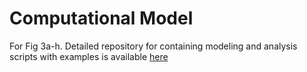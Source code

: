 # Computational Model
For Fig 3a-h. Detailed repository for containing modeling and analysis scripts with examples is available [here](https://github.com/bidaye-lab/spiking_neural_network_model.git)
